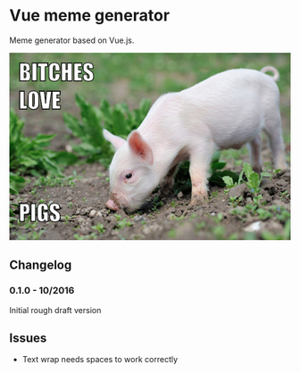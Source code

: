 # Vue meme generator

Meme generator based on Vue.js.

![Generated meme](preview.png)

## Changelog

### 0.1.0 - 10/2016
Initial rough draft version

## Issues

- Text wrap needs spaces to work correctly